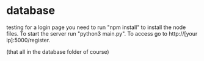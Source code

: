 # database
testing for a login page
you need to run "npm install" to install the node files.
To start the server run "python3 main.py".
To access go to http://[your ip]:5000/register.

(that all in the database folder of course)
